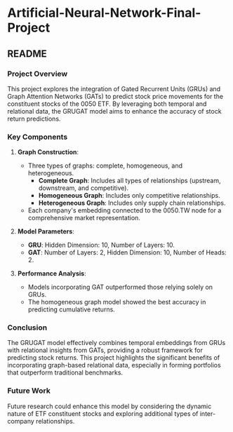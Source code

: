 # Artificial-Neural-Network-Final-Project

## README

### Project Overview

This project explores the integration of Gated Recurrent Units (GRUs) and Graph Attention Networks (GATs) to predict stock price movements for the constituent stocks of the 0050 ETF. By leveraging both temporal and relational data, the GRUGAT model aims to enhance the accuracy of stock return predictions.

### Key Components

1. **Graph Construction**:
   - Three types of graphs: complete, homogeneous, and heterogeneous.
     - **Complete Graph**: Includes all types of relationships (upstream, downstream, and competitive).
     - **Homogeneous Graph**: Includes only competitive relationships.
     - **Heterogeneous Graph**: Includes only supply chain relationships.
   - Each company's embedding connected to the 0050.TW node for a comprehensive market representation.

2. **Model Parameters**:
   - **GRU**: Hidden Dimension: 10, Number of Layers: 10.
   - **GAT**: Number of Layers: 2, Hidden Dimension: 10, Number of Heads: 2.

3. **Performance Analysis**:
   - Models incorporating GAT outperformed those relying solely on GRUs.
   - The homogeneous graph model showed the best accuracy in predicting cumulative returns.

### Conclusion

The GRUGAT model effectively combines temporal embeddings from GRUs with relational insights from GATs, providing a robust framework for predicting stock returns. This project highlights the significant benefits of incorporating graph-based relational data, especially in forming portfolios that outperform traditional benchmarks.

### Future Work

Future research could enhance this model by considering the dynamic nature of ETF constituent stocks and exploring additional types of inter-company relationships.

